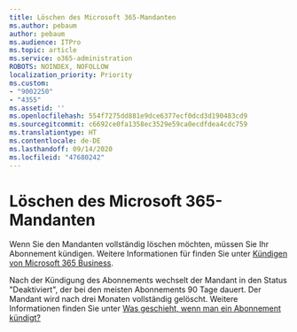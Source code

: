 ```yaml
---
title: Löschen des Microsoft 365-Mandanten
ms.author: pebaum
author: pebaum
ms.audience: ITPro
ms.topic: article
ms.service: o365-administration
ROBOTS: NOINDEX, NOFOLLOW
localization_priority: Priority
ms.custom:
- "9002250"
- "4355"
ms.assetid: ''
ms.openlocfilehash: 554f7275dd881e9dce6377ecf0dcd3d190483cd9
ms.sourcegitcommit: c6692ce0fa1358ec3529e59ca0ecdfdea4cdc759
ms.translationtype: HT
ms.contentlocale: de-DE
ms.lasthandoff: 09/14/2020
ms.locfileid: "47680242"
---
```

# <a name="delete-microsoft-365-tenant"></a>Löschen des Microsoft 365-Mandanten

Wenn Sie den Mandanten vollständig löschen möchten, müssen Sie Ihr Abonnement kündigen. Weitere Informationen für finden Sie unter [Kündigen von Microsoft 365 Business](https://docs.microsoft.com/microsoft-365/commerce/subscriptions/cancel-your-subscription?view=o365-worldwide). 
 
Nach der Kündigung des Abonnements wechselt der Mandant in den Status "Deaktiviert", der bei den meisten Abonnements 90 Tage dauert. Der Mandant wird nach drei Monaten vollständig gelöscht. Weitere Informationen finden Sie unter [Was geschieht, wenn man ein Abonnement kündigt?](https://docs.microsoft.com/microsoft-365/commerce/subscriptions/cancel-your-subscription?view=o365-worldwide#what-happens-when-you-cancel-a-subscription)
